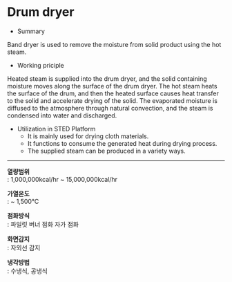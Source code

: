 # Drum dryer

- Summary

Band dryer is used to remove the moisture from solid product using the hot steam.

- Working priciple

Heated steam is supplied into the drum dryer, and the solid containing moisture moves along the surface of the drum dryer. The hot steam heats the surface of the drum, and then the heated surface causes heat transfer to the solid and accelerate drying of the solid. The evaporated moisture is diffused to the atmosphere through natural convection, and the steam is condensed into water and discharged.

- Utilization in STED Platform
  - It is mainly used for drying cloth materials.
  - It functions to consume the generated heat during drying process.
  - The supplied steam can be produced in a variety ways.

---

**열량범위**  
: 1,000,000kcal/hr ~ 15,000,000kcal/hr

**가열온도**  
: ~ 1,500℃

**점화방식**  
: 파일럿 버너 점화 자가 점화

**화면감지**  
: 자외선 감지

**냉각방법**  
: 수냉식, 공냉식

